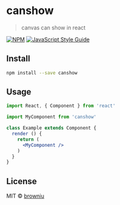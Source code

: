 # canshow

> canvas can show in react

[![NPM](https://img.shields.io/npm/v/canshow.svg)](https://www.npmjs.com/package/canshow) [![JavaScript Style Guide](https://img.shields.io/badge/code_style-standard-brightgreen.svg)](https://standardjs.com)

## Install

```bash
npm install --save canshow
```

## Usage

```jsx
import React, { Component } from 'react'

import MyComponent from 'canshow'

class Example extends Component {
  render () {
    return (
      <MyComponent />
    )
  }
}
```

## License

MIT © [browniu](https://github.com/browniu)
